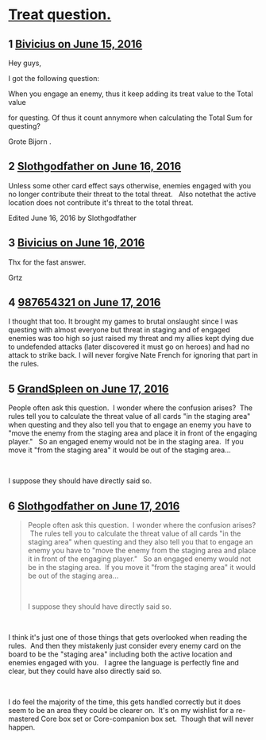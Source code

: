 # [Treat question.](https://community.fantasyflightgames.com/topic/222740-treat-question/)

## 1 [Bivicius on June 15, 2016](https://community.fantasyflightgames.com/topic/222740-treat-question/?do=findComment&comment=2268255)

Hey guys,

I got the following question:

When you engage an enemy, thus it keep adding its treat value to the Total value

for questing. Of thus it count annymore when calculating the Total Sum for questing?

Grote Bijorn .

## 2 [Slothgodfather on June 16, 2016](https://community.fantasyflightgames.com/topic/222740-treat-question/?do=findComment&comment=2269358)

Unless some other card effect says otherwise, enemies engaged with you no longer contribute their threat to the total threat.   Also notethat the active location does not contribute it's threat to the total threat.

Edited June 16, 2016 by Slothgodfather

## 3 [Bivicius on June 16, 2016](https://community.fantasyflightgames.com/topic/222740-treat-question/?do=findComment&comment=2269873)

Thx for the fast answer.

Grtz

## 4 [987654321 on June 17, 2016](https://community.fantasyflightgames.com/topic/222740-treat-question/?do=findComment&comment=2271441)

I thought that too. It brought my games to brutal onslaught since I was questing with almost everyone but threat in staging and of engaged enemies was too high so just raised my threat and my allies kept dying due to undefended attacks (later discovered it must go on heroes) and had no attack to strike back. I will never forgive Nate French for ignoring that part in the rules.

## 5 [GrandSpleen on June 17, 2016](https://community.fantasyflightgames.com/topic/222740-treat-question/?do=findComment&comment=2271659)

People often ask this question.  I wonder where the confusion arises?  The rules tell you to calculate the threat value of all cards "in the staging area" when questing and they also tell you that to engage an enemy you have to "move the enemy from the staging area and place it in front of the engaging player."   So an engaged enemy would not be in the staging area.  If you move it "from the staging area" it would be out of the staging area...

 

I suppose they should have directly said so.

## 6 [Slothgodfather on June 17, 2016](https://community.fantasyflightgames.com/topic/222740-treat-question/?do=findComment&comment=2271830)

> People often ask this question.  I wonder where the confusion arises?  The rules tell you to calculate the threat value of all cards "in the staging area" when questing and they also tell you that to engage an enemy you have to "move the enemy from the staging area and place it in front of the engaging player."   So an engaged enemy would not be in the staging area.  If you move it "from the staging area" it would be out of the staging area...
> 
>  
> 
> I suppose they should have directly said so.

 

I think it's just one of those things that gets overlooked when reading the rules.  And then they mistakenly just consider every enemy card on the board to be the "staging area" including both the active location and enemies engaged with you.   I agree the language is perfectly fine and clear, but they could have also directly said so.

 

I do feel the majority of the time, this gets handled correctly but it does seem to be an area they could be clearer on.  It's on my wishlist for a re-mastered Core box set or Core-companion box set.  Though that will never happen.

